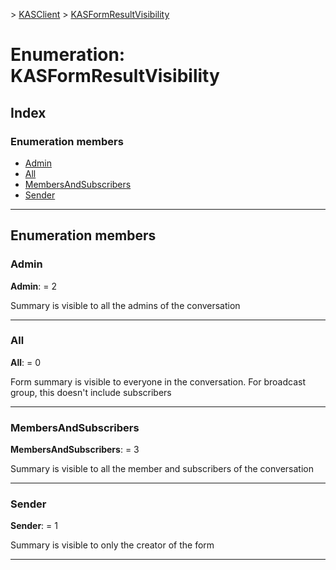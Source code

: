 [](../README.md) > [KASClient](../modules/kasclient.md) > [KASFormResultVisibility](../enums/kasclient.kasformresultvisibility.md)

# Enumeration: KASFormResultVisibility

## Index

### Enumeration members

* [Admin](kasclient.kasformresultvisibility.md#admin)
* [All](kasclient.kasformresultvisibility.md#all)
* [MembersAndSubscribers](kasclient.kasformresultvisibility.md#membersandsubscribers)
* [Sender](kasclient.kasformresultvisibility.md#sender)

---

## Enumeration members

<a id="admin"></a>

###  Admin

**Admin**:  = 2

Summary is visible to all the admins of the conversation

___
<a id="all"></a>

###  All

**All**:  = 0

Form summary is visible to everyone in the conversation. For broadcast group, this doesn't include subscribers

___
<a id="membersandsubscribers"></a>

###  MembersAndSubscribers

**MembersAndSubscribers**:  = 3

Summary is visible to all the member and subscribers of the conversation

___
<a id="sender"></a>

###  Sender

**Sender**:  = 1

Summary is visible to only the creator of the form

___

